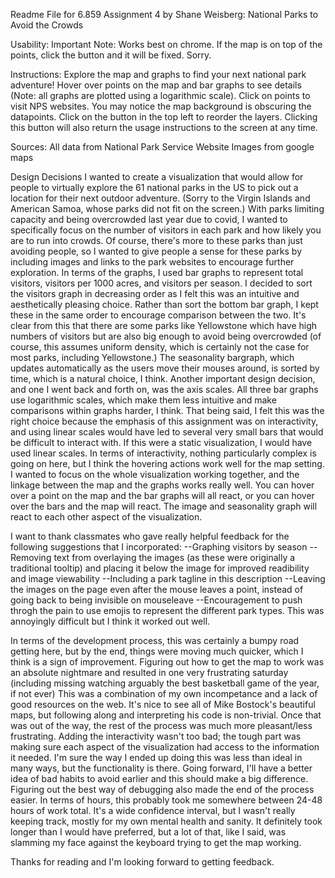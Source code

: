 Readme File for 6.859 Assignment 4 by Shane Weisberg: National Parks to Avoid the Crowds

Usability:
Important Note: Works best on chrome.
If the map is on top of the points, click the button and it will be fixed. Sorry.

Instructions:
Explore the map and graphs to find your next national park adventure!
Hover over points on the map and bar graphs to see details (Note: all graphs are plotted using a logarithmic scale).
Click on points to visit NPS websites. 
You may notice the map background is obscuring the datapoints. Click on the button in the top left to reorder the layers.
Clicking this button will also return the usage instructions to the screen at any time.

Sources:
All data from National Park Service Website 
Images from google maps

Design Decisions
I wanted to create a visualization that would allow for people to virtually explore the 61 national parks in the US to pick out a location for their next outdoor adventure. (Sorry to the Virgin Islands and American Samoa, whose parks did not fit on the screen.)
With parks limiting capacity and being overcrowded last year due to covid, I wanted to specifically focus on the number of visitors in each park and how likely you are to run into crowds.
Of course, there's more to these parks than just avoiding people, so I wanted to give people a sense for these parks by including images and links to the park websites to encourage further exploration.
In terms of the graphs, I used bar graphs to represent total visitors, visitors per 1000 acres, and visitors per season. 
I decided to sort the visitors graph in decreasing order as I felt this was an intuitive and aesthetically pleasing choice.
Rather than sort the bottom bar graph, I kept these in the same order to encourage comparison between the two. It's clear from this that there are some parks like Yellowstone which have high numbers of visitors but are also big enough to avoid being overcrowded (of course, this assumes uniform density, which is certainly not the case for most parks, including Yellowstone.)
The seasonality bargraph, which updates automatically as the users move their mouses around, is sorted by time, which is a natural choice, I think.
Another important design decision, and one I went back and forth on, was the axis scales. All three bar graphs use logarithmic scales, which make them less intuitive and make comparisons within graphs harder, I think.
That being said, I felt this was the right choice because the emphasis of this assignment was on interactivity, and using linear scales would have led to several very small bars that would be difficult to interact with. If this were a static visualization, I would have used linear scales.
In terms of interactivity, nothing particularly complex is going on here, but I think the hovering actions work well for the map setting. I wanted to focus on the whole visualization working together, and the linkage between the map and the graphs works really well.
You can hover over a point on the map and the bar graphs will all react, or you can hover over the bars and the map will react. The image and seasonality graph will react to each other aspect of the visualization.

I want to thank classmates who gave really helpful feedback for the following suggestions that I incorporated:
--Graphing visitors by season
--Removing text from overlaying the images (as these were originally a traditional tooltip) and placing it below the image for improved readibility and image viewability
--Including a park tagline in this description
--Leaving the images on the page even after the mouse leaves a point, instead of going back to being invisible on mouseleave
--Encouragement to push throgh the pain to use emojis to represent the different park types. This was annoyingly difficult but I think it worked out well.

In terms of the development process, this was certainly a bumpy road getting here, but by the end, things were moving much quicker, which I think is a sign of improvement.
Figuring out how to get the map to work was an absolute nightmare and resulted in one very frustrating saturday (including missing watching arguably the best basketball game of the year, if not ever)
This was a combination of my own incompetance and a lack of good resources on the web. It's nice to see all of Mike Bostock's beautiful maps, but following along and interpreting his code is non-trivial.
Once that was out of the way, the rest of the process was much more pleasant/less frustrating. Adding the interactivity wasn't too bad; the tough part was making sure each aspect of the visualization had access to the information it needed.
I'm sure the way I ended up doing this was less than ideal in many ways, but the functionality is there.
Going forward, I'll have a better idea of bad habits to avoid earlier and this should make a big difference.
Figuring out the best way of debugging also made the end of the process easier.
In terms of hours, this probably took me somewhere between 24-48 hours of work total. It's a wide confidence interval, but I wasn't really keeping track, mostly for my own mental health and sanity. It definitely took longer than I would have preferred, but a lot of that, like I said, was slamming my face against the keyboard trying to get the map working.

Thanks for reading and I'm looking forward to getting feedback.




